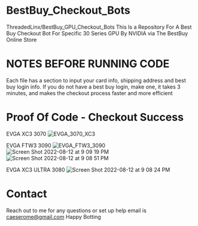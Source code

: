 # BestBuy_Checkout_Bots
ThreadedLinx/BestBuy_GPU_Checkout_Bots
This Is a Repository For A Best Buy Checkout Bot For Specific 30 Series GPU By NVIDIA via The BestBuy Online Store

# NOTES BEFORE RUNNING CODE
Each file has a section to input your card info, shipping address and best buy login info.
If you do not have a best buy login, make one, it takes 3 minutes, and makes the checkout process faster and more efficient

# Proof Of Code - Checkout Success

EVGA XC3 3070
![EVGA_3070_XC3](https://user-images.githubusercontent.com/108707233/184467958-4600886a-0fea-4127-9224-a468f3576276.png)

EVGA FTW3 3090
![EVGA_FTW3_3090](https://user-images.githubusercontent.com/108707233/184467981-9371ca1f-65e1-426c-a5c4-bb27784a8dbb.png)
![Screen Shot 2022-08-12 at 9 09 19 PM](https://user-images.githubusercontent.com/108707233/184467993-9e7cf99d-629e-4818-aa4a-dad2a03211e5.png)
![Screen Shot 2022-08-12 at 9 08 51 PM](https://user-images.githubusercontent.com/108707233/184467998-3bce4b62-0036-4263-ba49-4cc6ae716d52.png)

EVGA XC3 ULTRA 3080
![Screen Shot 2022-08-12 at 9 08 24 PM](https://user-images.githubusercontent.com/108707233/184468019-0632fd9b-78d7-4185-acc8-38007ad38f64.png)

# Contact
Reach out to me for any questions or set up help
email is caeserome@gmail.com
Happy Botting

